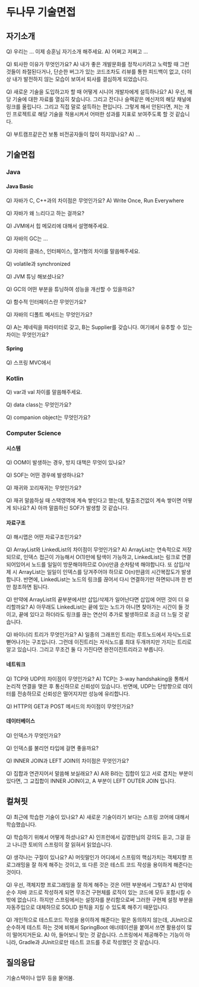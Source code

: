 # 두나무 기술면접

## 자기소개

Q) 우리는 ... 이제 승훈님 자기소개 해주세요.
A) 어쩌고 저쩌고 ...

Q) 퇴사한 이유가 무엇인가요?
A) 내가 좋은 개발문화를 정착시키려고 노력할 때 그런것들이 좌절된다거나, 단순한 버그가 있는 코드조차도 리뷰를 통한 피드백이 없고, 더이상 내가 발전하지 않는 모습이 보여서 퇴사를 결심하게 되었습니다.

Q) 새로운 기술을 도입하고자 할 때 어떻게 시니어 개발자에게 설득하나요?
A) 우선, 해당 기술에 대한 자료를 열심히 찾습니다. 그리고 잔디나 슬랙같은 메신저의 해당 채널에 링크를 올립니다. 그리고 직접 말로 설득하는 편입니다. 그렇게 해서 안된다면, 저는 개인 프로젝트로 해당 기술을 적용시켜서 어떠한 성과를 지표로 보여주도록 할 것 같습니다.

Q) 부트캠프같은건 보통 비전공자들이 많이 하지않나요?
A) ...

## 기술면접

### Java

#### Java Basic

Q) 자바가 C, C++과의 차이점은 무엇인가요?
A) Write Once, Run Everywhere

Q) 자바가 왜 느리다고 하는 걸까요?

Q) JVM에서 힙 메모리에 대해서 설명해주세요.

Q) 자바의 GC는 ...

Q) 자바의 클래스, 인터페이스, 열거형의 차이를 말씀해주세요.

Q) volatile과 synchronized

Q) JVM 튜닝 해보셨나요?

Q) GC의 어떤 부분을 튜닝하여 성능을 개선할 수 있을까요?

Q) 함수적 인터페이스란 무엇인가요?

Q) 자바의 디폴트 메서드는 무엇인가요?

Q) A는 제네릭을 파라미터로 갖고, B는 Supplier를 갖습니다. 여기에서 유추할 수 있는 차이는 무엇인가요?

#### Spring

Q) 스프링 MVC에서 

### Kotlin

Q) var과 val 차이를 말씀해주세요.

Q) data class는 무엇인가요?

Q) companion object는 무엇인가요?

### Computer Science

#### 시스템

Q) OOM이 발생하는 경우, 방지 대책은 무엇이 있나요?

Q) SOF는 어떤 경우에 발생하나요?

Q) 재귀와 꼬리재귀는 무엇인가요?

Q) 재귀 말씀하실 때 스택영역에 계속 쌓인다고 했는데, 탈출조건없이 계속 쌓이면 어떻게 되나요?
A) 아까 말씀하신 SOF가 발생할 것 같습니다.

#### 자료구조

Q) 해시맵은 어떤 자료구조인가요?

Q) ArrayList와 LinkedList의 차이점이 무엇인가요?
A) ArrayList는 연속적으로 저장되므로, 인덱스 접근이 가능해서 O(1)만에 탐색이 가능하고, LinkedList는 링크로 연결되어있어서 노드를 일일이 방문해야하므로 O(n)만큼 순차탐색 해야합니다. 또 삽입/삭제 시 ArrayList는 일일이 인덱스를 당겨주어야 하므로 O(n)만큼의 시간복잡도가 발생합니다. 반면에, LinkedList는 노드의 링크를 끊어서 다시 연결하기만 하면되니까 한 번만 참조하면 됩니다.

Q) 만약에 ArrayList의 끝부분에서만 삽입/삭제가 일어난다면 삽입에 어떤 것이 더 유리할까요?
A) 아무래도 LinkedList는 끝에 있는 노드가 아니면 찾아가는 시간이 들 것이고, 끝에 있다고 하더라도 링크를 끊는 연산이 추가로 발생하므로 조금 더 느릴 것 같습니다.

Q) 바이너리 트리가 무엇인가요?
A) 일종의 그래프인 트리는 루트노드에서 자식노드로 뻗어나가는 구조입니다. 그런데 이진트리는 자식노드를 최대 두개까지만 가지는 트리로 알고 있습니다. 그리고 무조건 둘 다 가진다면 완전이진트리라고 부릅니다.

#### 네트워크

Q) TCP와 UDP의 차이점이 무엇인가요?
A) TCP는 3-way handshaking을 통해서 논리적 연결을 맺은 후 통신하므로 신뢰성이 있습니다. 반면에, UDP는 단방향으로 데이터를 전송하므로 신뢰성은 떨어지지만 성능에 유리합니다.

Q) HTTP의 GET과 POST 메서드의 차이점이 무엇인가요?

#### 데이터베이스

Q) 인덱스가 무엇인가요?

Q) 인덱스를 불리언 타입에 걸면 좋을까요?

Q) INNER JOIN과 LEFT JOIN의 차이점은 무엇인가요?

Q) 집합과 연관지어서 말씀해 보실래요?
A) A와 B라는 집합이 있고 서로 겹치는 부분이 있다면, 그 교집합이 INNER JOIN이고, A 부분이 LEFT OUTER JOIN 입니다.

## 컬쳐핏

Q) 최근에 학습한 기술이 있나요?
A) 새로운 기술이라기 보다는 스프링 코어에 대해서 학습했습니다.

Q) 학습하기 위해서 어떻게 하셨나요?
A) 인프런에서 김영한님의 강의도 듣고, 그걸 듣고 나니깐 토비의 스프링이 잘 읽혀서 읽었습니다.

Q) 생각나는 구절이 있나요?
A) 머릿말인가 어디에서 스프링의 핵심가치는 객체지향 프로그래밍을 잘 하게 해주는 것이고, 또 다른 것은 테스트 코드 작성을 용이하게 해준다는 것이다.

Q) 우선, 객체지향 프로그래밍을 잘 하게 해주는 것은 어떤 부분에서 그렇죠?
A) 만약에 순수 자바 코드로 작성하게 되면 무조건 구현체를 로직이 있는 코드에 모두 포함시킬 수 밖에 없습니다. 하지만 스프링에서는 설정자를 분리함으로써 그러한 구현체 설정 부분을 자동주입으로 대체하므로 SOLID 원칙을 지킬 수 있도록 해주기 때문입니다.

Q) 개인적으로 테스트코드 작성을 용이하게 해준다는 말은 동의하지 않는데, JUnit으로 순수하게 테스트 하는 것에 비해서 SpringBoot 애너테이션을 붙여서 쓰면 활용성이 많이 떨어지거든요.
A) 아, 들어보니 맞는 것 같습니다. 스프링에서 제공해주는 기능이 아니라, Gradle과 JUnit으로만 테스트 코드를 주로 작성했던 것 같습니다.

## 질의응답

기술스택이나 업무 등을 물어봄.